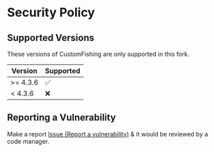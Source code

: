 # Security Policy

## Supported Versions

These versions of CustomFishing are only supported in this fork.

| Version | Supported          |
| ------- | ------------------ |
| >= 4.3.6| :white_check_mark: |
| < 4.3.6 | :x:                |

## Reporting a Vulnerability

Make a report [Issue (Report a vulnerability)](https://github.com/Relaxing9/CustomFishing/security/advisories/new) & it would be reviewed by a code manager.

